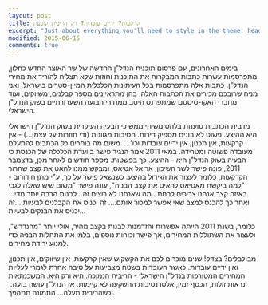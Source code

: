 ```yaml
---
layout: post
title: קרקעות? ידיים עובדות? רק הריבית קובעת
excerpt: "Just about everything you'll need to style in the theme: headings, paragraphs, blockquotes, tables, code blocks, and more."
modified: 2015-06-15
comments: true
---
```


בימים האחרונים, עם פרסום תוכנית הנדל"ן החדשה של שר האוצר החדש כחלון, מתפרסמות עשרות כתבות המבקרות את התוכנית וחוזות שלא תצליח להוריד את מחירי הנדל"ן. כתבות אלה מתפרסמות בכל העיתונות הכלכלית המיין-סטרים בישראל, ואני מניח שרובכם מכירים את הכתבות האלה, בהן מתראיינים מספר קבלנים, משווקים, ועוד מחברי האקו-סיסטם שמתפרנס היטב ממחירי הבועה השערורתיים בשוק הנדל"ן הישראלי.

מרבית הכתבות טוענות בלהט משיחי ממש כי הבעיה העיקרית בשוק הנדל"ן הישראלי היא ההיצע. פשוט לא בונים מספיק דירות. הסיבות מגוונות (ודי חוזרות על עצמן...) - אין קרקעות, אין תכנון, אין ידיים עובדות וכו'...  משום מה בוחרים כל הכתבים להתעלם מעובדה פשוטה ומטרידה. במאי 2011 אמר הנגיד פישר בוועדת הכלכלה של הכנסת כי הבעיה בשוק הנדל"ן היא - ההיצע. כך בפשטות. מספר חודשים לאחר מכן, בדצמבר 2011, פונה פישר לשר השיכון, אריאל אטיאס, ומבקש ממנו להאט את קצב שחרור הקרקעות, כלומר לעצור את הגידול בהיצע. כשנשאל פישר על כך, ע"י מתן חודורוב - "למה ביקשת מאטיאס להאיט את קצב הבניה", עונה פישר "משום שיש שאלה לגבי באיזה קצב אנחנו צריכים לבנות...מה שאנחנו לא רוצים זה...לבנות הרבה יותר מדי... ואחר כך להכנס למצב שאי אפשר למכור אותם.... זה יכניס את הקבלנים לבעיות....זה יכניס את הבנקים לבעיות...

כלומר, בשנת 2011 הייתה אפשרות והזדמנות לבנות בקצב מהיר, אולי יותר "מהנדרש", ולעצור את השתוללות המחירים, אך פישר וכוחות נוספים, בלמו את התחלות הבניה כדי למנוע ירידת מחירים.

מבולבלים? בצדק! שנים מוכרים לכם את הקשקוש שאין קרקעות, אין שיווקים, אין תכנון, ואין ידיים עובדות. כאשר העובדות בשטח מצביעות על סיבה אחרת לגמרי לעליות המחירים המטורפות בנדל"ן הישראלי - הריבית הנמוכה. היא ורק היא. המשכנתאות נראות זולות, הכסף זמין, אלטרנטיבות ההשקעה לא קיימות. אז הנדל"ן עושה בועה. וכשהריבית תעלה... התמונה תתהפך.


